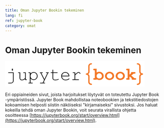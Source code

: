 ```yaml
---
title: Oman Jupyter Bookin tekeminen
lang: fi
ref: jupyter-book
category: omat
---
```


# Oman Jupyter Bookin tekeminen

<img class="center" src="/assets/img/jupyter-book-logo.png" alt="Jupyter Book logo">

Eri oppiaineiden sivut, joista harjoitukset löytyvät on toteutettu Jupyter Book -ympäristössä.
Jupyter Book mahdollistaa noteobookien ja tekstitiedostojen kokoamisen helposti siistin näköiseksi "kirjamaiseksi" sivustoksi.
Jos haluat kokeilla tehdä oman Jupyter Bookin, voit seurata virallista ohjetta osoitteessa [https://jupyterbook.org/start/overview.html](https://jupyterbook.org/start/overview.html).
